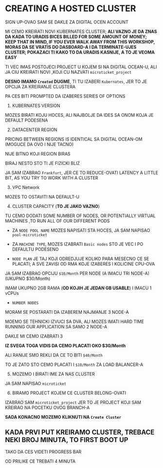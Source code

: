 # CREATING A HOSTED CLUSTER

SIGN UP-OVAO SAM SE DAKLE ZA DIGITAL OCEN ACCOUNT

MI CEMO KREIRATI NOVI KUBERNATES CLUSTER; **ALI VAZNO JE DA ZNAS DA KADA TO URADIS BICES BILLED FOR SOME AMOUNT OF MONEY; KEEP THAT IN MIND, IF YOU EVER WALK AWAY FROM THIS WORKSHOP, MORAS DA SE VRATIS DO DASBOARD-A I DA TERMINATE-UJES CLUSTER; POKAZACI TI KAKO TO DA URADIS KASNIJE, A TO JE VEOMA EASY**

TI VEC IMAS POSTOJECI PROJECT U KOJEM SI NA DIGITAL OCEAN-U, ALI JA CIU KREIRATI NOVI ,KOJI CU NAZVATI `microticket_project`

**DESNO IMAMO `Created` DUGME**, TI TU IZABERI `Kubernates`, JER TO JE OPCIJA ZA KREIRANJE CLUSTERA

PA CES BITI PROMPTED DA IZABERES SERIES OF OPTIONS

1. KUBERNATES VERSION

MOZES BIRATI KOJU HOCES, ALI NAJBOLJE DA IDES SA ONOM KOJA JE DEFAULT PODESENA

2. DATACENTER REGION

PRICING BETWEEN REGIONS IS IDENTICAL SA DIGITAL OCEAN-OM (MOGUCE DA OVO I NIJE TACNO)

NIJE BITNO KOJI REGION BIRAS

BIRAJ NESTO STO TI JE FIZICKI BLIZ 

JA SAM IZABRAO `Frankfurt`, JER CE TO REDUCE-OVATI LATENCY A LITTLE BIT, AS YOU TRY TO WORK WITH A CLUSTER

3. VPC Network

MOZES TO OSTAVITI NA DEFAULT-U

4. CLUSTER CAPACITY (**TO JE JAKO VAZNO**)

TU CEMO DODATI SOME NUMBER OF NODES, OR POTENTIALLY VIRTUAL MACHINES ,TO RUN ALL OF OUR DIFFERENT PODS

- ZA `NODE POOL NAME` MOZES NAPISATI STA HOCES, JA SAM NAPISAO `pool-microticket`

- ZA `MACHINE TYPE`, MOZES IZABRATI `Basic nodes` STO JE VEC I PO DEFAULTU PODESENO

- `NODE PLAN` JE TAJ KOJI ODREDJUJE KOLIKO PARA MESECNO CE SE PLACATI; A SVE ZAVISI OD RMA KOJE IZABERES I KOLICINE CPU-OVA

JA SAM IZABRAO OPCIJU `$10/Month` PER NODE (A IMACU TRI NODE-A) (UKUPNO $30/Month)

IMAM UKUPNO 2GB RAMA (**OD KOJIH JE JEDAN GB USABLE**) I IMACU 1 vCPUs

- `NUMBER NODES`

MORAM SE POSTARATI DA IZABEREM NAJMANJE 3 NODE-A

MOEMO SE TEHNICKI IZVUCI SA DVA, ALI MOZES IMATI HARD TIME RUNNING OUR APPLICATION SA SAMO 2 NODE-A

DAKLE MI CEMO IZABRATI 3

**IZ SVEGA TOGA VIDIS DA CEMO PLACATI OKO $30/Month**

ALI RANIJE SMO REKLI DA CE TO BITI `$40/Month`

TO JE ZATO STO CEMO PLACATI I `$10/Month` ZA LOAD BALANCER-A

5. MOZEMO I BIRATI IME ZA NAS CLUSTER

JA SAM NAPISAO `microticket`

6. BIRAMO PROJECT KOJEM CE CLUSTER BELONG-OVATI

IZABRAO SAM `microticket_project` JER TO JE PROJECT KOJI SAM KREIRAO NA POCETKU OVOG BRANCH-A

**SADA KONACNO MOZEMO KLIKNUTI NA `Create Cluster`**

## KADA PRVI PUT KREIRAMO CLUSTER, TREBACE NEKI BROJ MINUTA, TO FIRST BOOT UP

TAKO DA CES VIDETI PROGRESS BAR

OD PRILIKE CE TREBATI 4 MINUTA
